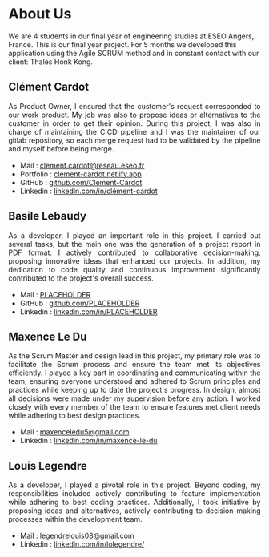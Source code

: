 # About Us

We are 4 students in our final year of engineering studies at ESEO Angers, France. This is our final year project.
For 5 months we developed this application using the Agile SCRUM method and in constant contact with our client: Thalès Honk Kong.

## Clément Cardot

<div style="text-align: justify; margin-bottom: 1rem"> 
    As Product Owner, I ensured that the customer's request corresponded to our work product. My job was also to propose ideas or alternatives to the customer in order to get their opinion. During this project, I was also in charge of maintaining the CICD pipeline and I was the maintainer of our gitlab repository, so each merge request had to be validated by the pipeline and myself before being merge.
</div>

- Mail : [clement.cardot@reseau.eseo.fr](mailto:clement.cardot@reseau.eseo.fr)
- Portfolio : [clement-cardot.netlify.app](https://clement-cardot.netlify.app)
- GitHub : [github.com/Clement-Cardot](https://github.com/Clement-Cardot)
- Linkedin : [linkedin.com/in/clément-cardot](https://www.linkedin.com/in/clément-cardot/)

## Basile Lebaudy

<div style="text-align: justify; margin-bottom: 1rem"> 
    As a developer, I played an important role in this project. I carried out several tasks, but the main one was the generation of a project report in PDF format. I actively contributed to collaborative decision-making, proposing innovative ideas that enhanced our projects. In addition, my dedication to code quality and continuous improvement significantly contributed to the project's overall success.
</div>

- Mail : [PLACEHOLDER](mailto:basile.lebaudy@gmail.com)
- GitHub : [github.com/PLACEHOLDER](https://github.com/Zilba26)
- Linkedin : [linkedin.com/in/PLACEHOLDER](https://www.linkedin.com/in/basile-lebaudy-545073224/)

## Maxence Le Du

<div style="text-align: justify; margin-bottom: 1rem"> 
    As the Scrum Master and design lead in this project, my primary role was to facilitate the Scrum process and ensure the team met its objectives efficiently. I played a key part in coordinating and communicating within the team, ensuring everyone understood and adhered to Scrum principles and practices while keeping up to date the project's progress. In design, almost all decisions were made under my supervision before any action. I worked closely with every member of the team to ensure features met client needs while adhering to best design practices.
</div>

- Mail : [maxenceledu5@gmail.com](mailto:maxenceledu5@gmail.com)
- Linkedin : [linkedin.com/in/maxence-le-du](https://www.linkedin.com/in/maxence-le-du/)

## Louis Legendre

<div style="text-align: justify; margin-bottom: 1rem"> 
    As a developer, I played a pivotal role in this project. Beyond coding, my responsibilities included actively contributing to feature implementation while adhering to best coding practices. Additionally, I took initiative by proposing ideas and alternatives, actively contributing to decision-making processes within the development team.
</div>

- Mail : [legendrelouis08@gmail.com](mailto:legendrelouis08@gmail.com)
- Linkedin : [linkedin.com/in/lolegendre/](https://www.linkedin.com/in/lolegendre/)